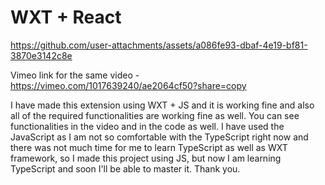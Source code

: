 # WXT + React


https://github.com/user-attachments/assets/a086fe93-dbaf-4e19-bf81-3870e3142c8e


Vimeo link for the same video - https://vimeo.com/1017639240/ae2064cf50?share=copy


I have made this extension using WXT + JS and it is working fine and also all of the required functionalities are working fine as well.
You can see functionalities in the video and in the code as well.
I have used the JavaScript as I am not so comfortable with the TypeScript right now and there was not much time for me to learn TypeScript as well as WXT framework, so I made this project using JS, but now I am learning TypeScript and soon I'll be able to master it. 
Thank you.
